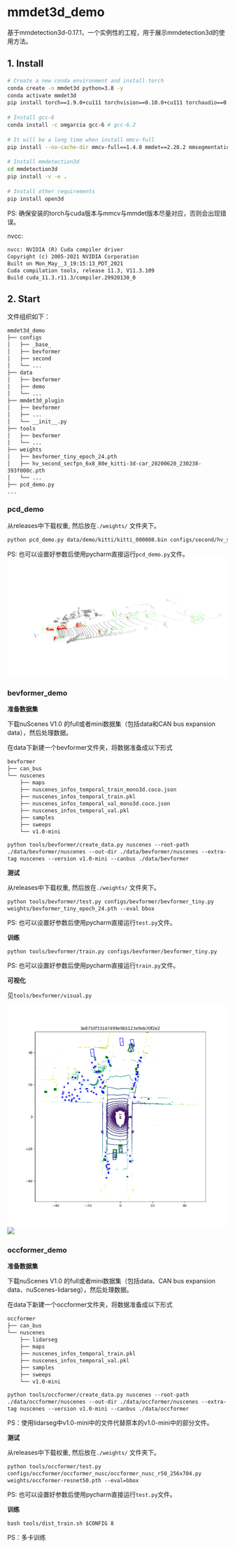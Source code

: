 # mmdet3d_demo
基于mmdetection3d-0.17.1，一个实例性的工程，用于展示mmdetection3d的使用方法。

## 1. Install


```sh
# Create a new conda environment and install torch
conda create -n mmdet3d python=3.8 -y
conda activate mmdet3d
pip install torch==1.9.0+cu111 torchvision==0.10.0+cu111 torchaudio==0.9.0 -f https://download.pytorch.org/whl/torch_stable.html

# Install gcc-6
conda install -c omgarcia gcc-6 # gcc-6.2

# It will be a long time when install mmcv-full
pip install --no-cache-dir mmcv-full==1.4.0 mmdet==2.28.2 mmsegmentation==0.30.0 

# Install mmdetection3d
cd mmdetection3d
pip install -v -e . 

# Install other requirements
pip install open3d
```
PS: 确保安装的torch与cuda版本与mmcv与mmdet版本尽量对应，否则会出现错误。

nvcc:
```
nvcc: NVIDIA (R) Cuda compiler driver
Copyright (c) 2005-2021 NVIDIA Corporation
Built on Mon_May__3_19:15:13_PDT_2021
Cuda compilation tools, release 11.3, V11.3.109
Build cuda_11.3.r11.3/compiler.29920130_0
```

## 2. Start
文件组织如下：
```
mmdet3d_demo
├── configs
│   ├── _base_
│   ├── bevformer
│   ├── second
│   └── ...
├── data
│   ├── bevformer
│   ├── demo
│   └── ...
├── mmdet3d_plugin
│   ├── bevformer
│   ├── ...
│   └── __init__.py
├── tools
│   ├── bevformer
│   └── ...
├── weights
│   ├── bevformer_tiny_epoch_24.pth
│   ├── hv_second_secfpn_6x8_80e_kitti-3d-car_20200620_230238-393f000c.pth
│   └── ...
├── pcd_demo.py
...
```
### pcd_demo

从releases中下载权重, 然后放在`./weights/` 文件夹下。

```sh
python pcd_demo.py data/demo/kitti/kitti_000008.bin configs/second/hv_second_secfpn_6x8_80e_kitti-3d-car.py weights/hv_second_secfpn_6x8_80e_kitti-3d-car_20200620_230238-393f000c.pth --show
```

PS: 也可以设置好参数后使用pycharm直接运行`pcd_demo.py`文件。
![](pcd_demo.png)

### bevformer_demo

**准备数据集**

下载nuScenes V1.0 的full或者mini数据集（包括data和CAN bus expansion data），然后处理数据。

在data下新建一个bevformer文件夹，将数据准备成以下形式

```
bevformer
├── can_bus
└── nuscenes
    ├── maps
    ├── nuscenes_infos_temporal_train_mono3d.coco.json
    ├── nuscenes_infos_temporal_train.pkl
    ├── nuscenes_infos_temporal_val_mono3d.coco.json
    ├── nuscenes_infos_temporal_val.pkl
    ├── samples
    ├── sweeps
    └── v1.0-mini

```

```shell
python tools/bevformer/create_data.py nuscenes --root-path ./data/bevformer/nuscenes --out-dir ./data/bevformer/nuscenes --extra-tag nuscenes --version v1.0-mini --canbus ./data/bevformer
```
**测试**

从releases中下载权重, 然后放在`./weights/` 文件夹下。
```shell
python tools/bevformer/test.py configs/bevformer/bevformer_tiny.py weights/bevformer_tiny_epoch_24.pth --eval bbox
```
PS: 也可以设置好参数后使用pycharm直接运行`test.py`文件。

**训练**

```shell
python tools/bevformer/train.py configs/bevformer/bevformer_tiny.py
```
PS: 也可以设置好参数后使用pycharm直接运行`train.py`文件。

**可视化**

见`tools/bevformer/visual.py`


![](bevformer_demo_1.png)
![](bevformer_demo_2.png)

### occformer_demo

**准备数据集**

下载nuScenes V1.0 的full或者mini数据集（包括data、CAN bus expansion data、nuScenes-lidarseg），然后处理数据。

在data下新建一个occformer文件夹，将数据准备成以下形式
```
occformer
├── can_bus
└── nuscenes
    ├── lidarseg
    ├── maps
    ├── nuscenes_infos_temporal_train.pkl
    ├── nuscenes_infos_temporal_val.pkl
    ├── samples
    ├── sweeps
    └── v1.0-mini
```

```shell
python tools/occformer/create_data.py nuscenes --root-path ./data/occformer/nuscenes --out-dir ./data/occformer/nuscenes --extra-tag nuscenes --version v1.0-mini --canbus ./data/occformer
```
PS：使用lidarseg中v1.0-mini中的文件代替原本的v1.0-mini中的部分文件。

**测试**

从releases中下载权重, 然后放在`./weights/` 文件夹下。
```shell
python tools/occformer/test.py configs/occformer/occformer_nusc/occformer_nusc_r50_256x704.py weights/occformer-resnet50.pth --eval=bbox
```
PS: 也可以设置好参数后使用pycharm直接运行`test.py`文件。

**训练**

```shell
bash tools/dist_train.sh $CONFIG 8
```
PS：多卡训练